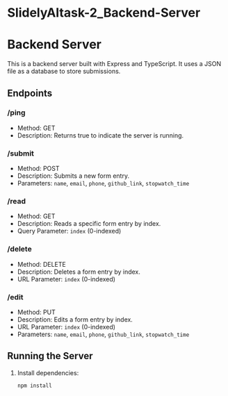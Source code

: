 # SlidelyAItask-2_Backend-Server

# Backend Server

This is a backend server built with Express and TypeScript. It uses a JSON file as a database to store submissions.

## Endpoints

### /ping
- Method: GET
- Description: Returns true to indicate the server is running.

### /submit
- Method: POST
- Description: Submits a new form entry.
- Parameters: `name`, `email`, `phone`, `github_link`, `stopwatch_time`

### /read
- Method: GET
- Description: Reads a specific form entry by index.
- Query Parameter: `index` (0-indexed)

### /delete
- Method: DELETE
- Description: Deletes a form entry by index.
- URL Parameter: `index` (0-indexed)

### /edit
- Method: PUT
- Description: Edits a form entry by index.
- URL Parameter: `index` (0-indexed)
- Parameters: `name`, `email`, `phone`, `github_link`, `stopwatch_time`

## Running the Server

1. Install dependencies:
   ```bash
   npm install
